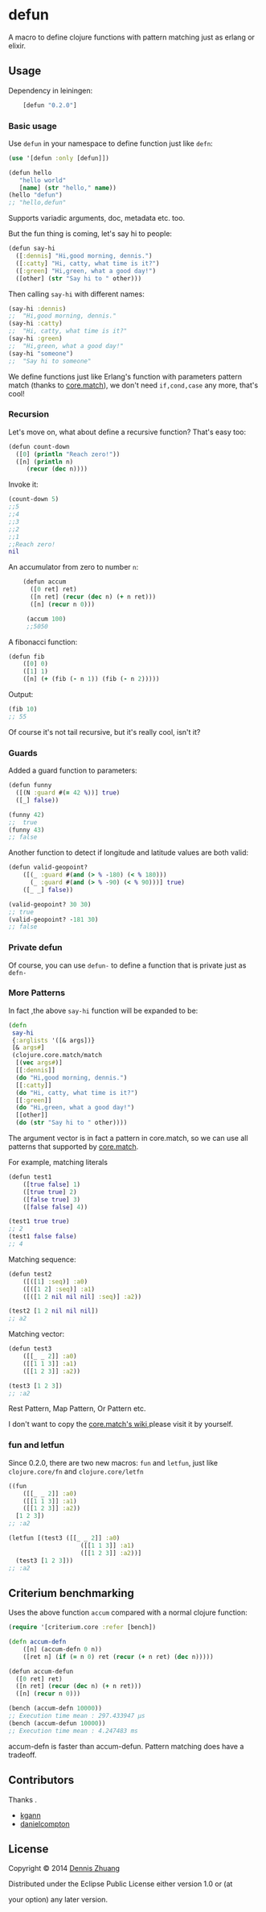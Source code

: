 # defun

A macro to define clojure functions with pattern matching just as erlang or elixir.

## Usage

Dependency in leiningen:

``` clj
    [defun "0.2.0"]
```

### Basic usage

Use `defun` in your namespace to define function just like `defn`:

``` clj
(use '[defun :only [defun]])

(defun hello
   "hello world"
   [name] (str "hello," name))
(hello "defun")
;; "hello,defun"
```

Supports variadic arguments, doc, metadata etc. too.

But the fun thing is coming, let's say hi to people:

``` clj
(defun say-hi
  ([:dennis] "Hi,good morning, dennis.")
  ([:catty] "Hi, catty, what time is it?")
  ([:green] "Hi,green, what a good day!")
  ([other] (str "Say hi to " other)))
```

Then calling `say-hi` with different names:

``` clj
(say-hi :dennis)
;;  "Hi,good morning, dennis."
(say-hi :catty)
;;  "Hi, catty, what time is it?"
(say-hi :green)
;;  "Hi,green, what a good day!"
(say-hi "someone")
;;  "Say hi to someone"
```

We define functions just like Erlang's function with parameters pattern match (thanks to [core.match](https://github.com/clojure/core.match)), we don't need `if,cond,case` any more, that's cool!

### Recursion

Let's move on, what about define a recursive function? That's easy too:

``` clj
(defun count-down
  ([0] (println "Reach zero!"))
  ([n] (println n)
     (recur (dec n))))
```

Invoke it:

``` clj
(count-down 5)
;;5
;;4
;;3
;;2
;;1
;;Reach zero!
nil
```

An accumulator from zero to number `n`:

``` clj
    (defun accum
      ([0 ret] ret)
      ([n ret] (recur (dec n) (+ n ret)))
      ([n] (recur n 0)))

	 (accum 100)
	 ;;5050
```

A fibonacci function:

``` clj
(defun fib
    ([0] 0)
    ([1] 1)
    ([n] (+ (fib (- n 1)) (fib (- n 2)))))
```

Output:

``` clj
(fib 10)
;; 55
```

Of course it's not tail recursive, but it's really cool, isn't it?

### Guards

Added a guard function to parameters:

``` clj
(defun funny
  ([(N :guard #(= 42 %))] true)
  ([_] false))

(funny 42)
;;  true
(funny 43)
;; false
```

Another function to detect if longitude and latitude values are both valid:

``` clj
(defun valid-geopoint?
    ([(_ :guard #(and (> % -180) (< % 180)))
      (_ :guard #(and (> % -90) (< % 90)))] true)
    ([_ _] false))

(valid-geopoint? 30 30)
;; true
(valid-geopoint? -181 30)
;; false
```

### Private defun

Of course, you can use `defun-` to define a function that is private just as `defn-`

### More Patterns

In fact ,the above `say-hi` function will be expanded to be:

``` clj
(defn
 say-hi
 {:arglists '([& args])}
 [& args#]
 (clojure.core.match/match
  [(vec args#)]
  [[:dennis]]
  (do "Hi,good morning, dennis.")
  [[:catty]]
  (do "Hi, catty, what time is it?")
  [[:green]]
  (do "Hi,green, what a good day!")
  [[other]]
  (do (str "Say hi to " other))))
```

The argument vector is in fact a pattern in core.match, so we can use all patterns that supported by [core.match](https://github.com/clojure/core.match/wiki/Basic-usage).

For example, matching literals

``` clj
(defun test1
    ([true false] 1)
    ([true true] 2)
    ([false true] 3)
    ([false false] 4))

(test1 true true)
;; 2
(test1 false false)
;; 4
```

Matching sequence:

``` clj
(defun test2
    ([([1] :seq)] :a0)
    ([([1 2] :seq)] :a1)
    ([([1 2 nil nil nil] :seq)] :a2))

(test2 [1 2 nil nil nil])
;; a2
```

Matching vector:

``` clj
(defun test3
    ([[_ _ 2]] :a0)
    ([[1 1 3]] :a1)
    ([[1 2 3]] :a2))

(test3 [1 2 3])
;; :a2
```

Rest Pattern, Map Pattern, Or Pattern etc.

I don't want to copy the [core.match's wiki](https://github.com/clojure/core.match/wiki/Basic-usage),please visit it by yourself.

### fun and letfun

Since 0.2.0, there are two new macros: `fun` and `letfun`, just like `clojure.core/fn` and `clojure.core/letfn`

``` clojure
((fun
    ([[_ _ 2]] :a0)
    ([[1 1 3]] :a1)
    ([[1 2 3]] :a2))
  [1 2 3])
;; :a2

(letfun [(test3 ([[_ _ 2]] :a0)
                    ([[1 1 3]] :a1)
                    ([[1 2 3]] :a2))]
  (test3 [1 2 3]))
;; :a2
```



## Criterium benchmarking

Uses the above function `accum` compared with a normal clojure function:

``` clj
(require '[criterium.core :refer [bench])

(defn accum-defn
    ([n] (accum-defn 0 n))
    ([ret n] (if (= n 0) ret (recur (+ n ret) (dec n)))))

(defun accum-defun
  ([0 ret] ret)
  ([n ret] (recur (dec n) (+ n ret)))
  ([n] (recur n 0)))

(bench (accum-defn 10000))
;; Execution time mean : 297.433947 µs
(bench (accum-defun 10000))
;; Execution time mean : 4.247483 ms
```

accum-defn is faster than accum-defun. Pattern matching does have a tradeoff.

## Contributors

Thanks .

- [kgann](https://github.com/kgann)
- [danielcompton](https://github.com/danielcompton)

## License

Copyright © 2014 [Dennis Zhuang](mailto:killme2008@gmail.com)

Distributed under the Eclipse Public License either version 1.0 or (at

your option) any later version.